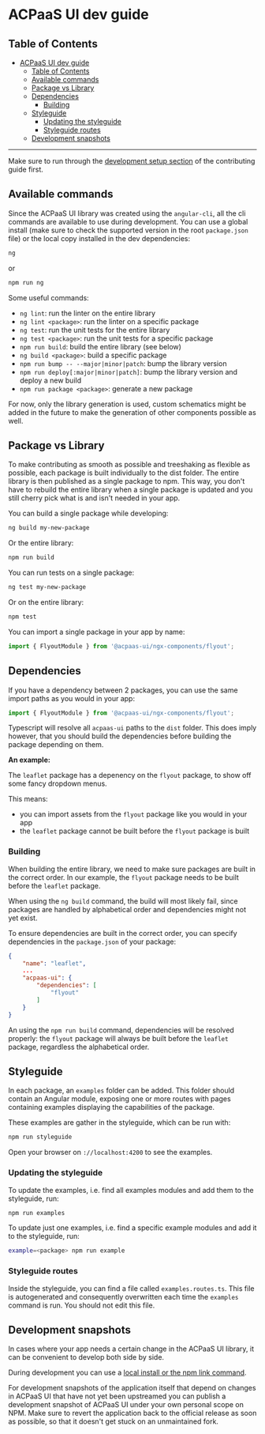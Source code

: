 # ACPaaS UI dev guide

## Table of Contents

- [ACPaaS UI dev guide](#acpaas-ui-dev-guide)
    - [Table of Contents](#table-of-contents)
    - [Available commands](#available-commands)
    - [Package vs Library](#package-vs-library)
    - [Dependencies](#dependencies)
        - [Building](#building)
    - [Styleguide](#styleguide)
        - [Updating the styleguide](#updating-the-styleguide)
        - [Styleguide routes](#styleguide-routes)
    - [Development snapshots](#development-snapshots)

---

Make sure to run through the [development setup section](../CONTRIBUTING.md#development-setup) of the contributing guide first.

## Available commands

Since the ACPaaS UI library was created using the `angular-cli`, all the cli commands are available to use during development. You can use a global install (make sure to check the supported version in the root `package.json` file) or the local copy installed in the dev dependencies:

```bash
ng
```

or

```bash
npm run ng
```

Some useful commands:

- `ng lint`: run the linter on the entire library
- `ng lint <package>`: run the linter on a specific package
- `ng test`: run the unit tests for the entire library
- `ng test <package>`: run the unit tests for a specific package
- `npm run build`: build the entire library (see below)
- `ng build <package>`: build a specific package
- `npm run bump -- --major|minor|patch`: bump the library version
- `npm run deploy[:major|minor|patch]`: bump the library version and deploy a new build
- `npm run package <package>`: generate a new package

For now, only the library generation is used, custom schematics might be added in the future to make the generation of other components possible as well.

## Package vs Library

To make contributing as smooth as possible and treeshaking as flexible as possible, each package is built individually to the dist folder. The entire library is then published as a single package to npm. This way, you don't have to rebuild the entire library when a single package is updated and you still cherry pick what is and isn't needed in your app.

You can build a single package while developing:

```bash
ng build my-new-package
```

Or the entire library:

```bash
npm run build
```

You can run tests on a single package:

```bash
ng test my-new-package
```

Or on the entire library:

```bash
npm test
```

You can import a single package in your app by name:

```typescript
import { FlyoutModule } from '@acpaas-ui/ngx-components/flyout';
```

## Dependencies

If you have a dependency between 2 packages, you can use the same import paths as you would in your app:

```typescript
import { FlyoutModule } from '@acpaas-ui/ngx-components/flyout';
```

Typescript will resolve all `acpaas-ui` paths to the `dist` folder. This does imply however, that you should build the dependencies before building the package depending on them.

**An example:**

The `leaflet` package has a depenency on the `flyout` package, to show off some fancy dropdown menus.

This means:

- you can import assets from the `flyout` package like you would in your app
- the `leaflet` package cannot be built before the `flyout` package is built

### Building

When building the entire library, we need to make sure packages are built in the correct order. In our example, the `flyout` package needs to be built before the `leaflet` package.

When using the `ng build` command, the build will most likely fail, since packages are handled by alphabetical order and dependencies might not yet exist.

To ensure dependencies are built in the correct order, you can specify dependencies in the `package.json` of your package:

```json
{
    "name": "leaflet",
    ...
    "acpaas-ui": {
        "dependencies": [
            "flyout"
        ]
    }
}
```

An using the `npm run build` command, dependencies will be resolved properly: the `flyout` package will always be built before the `leaflet` package, regardless the alphabetical order.

## Styleguide

In each package, an `examples` folder can be added. This folder should contain an Angular module, exposing one or more routes with pages containing examples displaying the capabilities of the package.

These examples are gather in the styleguide, which can be run with:

```bash
npm run styleguide
```

Open your browser on `://localhost:4200` to see the examples.

### Updating the styleguide

To update the examples, i.e. find all examples modules and add them to the styleguide, run:

```bash
npm run examples
```

To update just one examples, i.e. find a specific example modules and add it to the styleguide, run:

```bash
example=<package> npm run example
```

### Styleguide routes

Inside the styleguide, you can find a file called `examples.routes.ts`. This file is autogenerated and consequently overwritten each time the `examples` command is run. You should not edit this file.

## Development snapshots

In cases where your app needs a certain change in the ACPaaS UI library, it can be convenient to develop both side by side.

During development you can use a [local install or the npm link command](https://medium.com/@the1mills/how-to-test-your-npm-module-without-publishing-it-every-5-minutes-1c4cb4b369be).

For development snapshots of the application itself that depend on changes in ACPaaS UI that have not yet been upstreamed you can publish a development snapshot of ACPaaS UI under your own personal scope on NPM. Make sure to revert the application back to the official release as soon as possible, so that it doesn't get stuck on an unmaintained fork.
